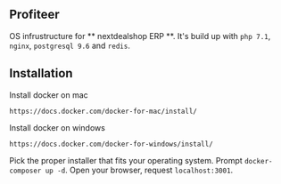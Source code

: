 ## Profiteer

OS infrustructure for ** nextdealshop ERP **. It's build up with `php 7.1`, `nginx`, `postgresql 9.6` and `redis`.

## Installation

Install docker on mac

`https://docs.docker.com/docker-for-mac/install/`

Install docker on windows

`https://docs.docker.com/docker-for-windows/install/`

Pick the proper installer that fits your operating system. Prompt `docker-composer up -d`. Open your browser, request `localhost:3001`.